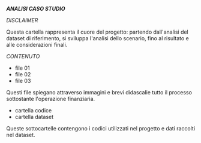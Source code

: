 ***ANALISI CASO STUDIO***

*DISCLAIMER*

Questa cartella rappresenta il cuore del progetto: partendo dall'analisi del dataset di riferimento, si sviluppa l'analisi dello scenario, fino al risultato e alle considerazioni finali.

*CONTENUTO*
- file 01
- file 02
- file 03

Questi file spiegano attraverso immagini e brevi didascalie tutto il processo sottostante l'operazione finanziaria.
- cartella codice 
- cartella dataset

Queste sottocartelle contengono i codici utilizzati nel progetto e dati raccolti nel dataset.

